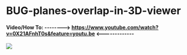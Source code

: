 # BUG-planes-overlap-in-3D-viewer



#### Video/How To: --------> https://www.youtube.com/watch?v=0X21AFnhT0s&feature=youtu.be <-------------

<a href='https://drive.google.com/file/d/1eYLJ7Z19YTF23yUKeVBy9f2Yrse3iYYh/view?usp=drive_open&amp;usp=embed_facebook&source=ctrlq.org'><img src='https://lh6.googleusercontent.com/Cx2mvwUSkmrgjwQJ-1p_tAfeR4fk409kDCzFPumMNcqU_QdqQpBGK8y8wPM=w2400' /></a>

